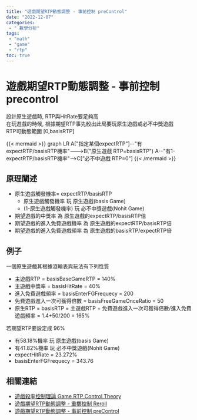 ```yaml
---
title: "遊戲期望RTP動態調整 - 事前控制 preControl"
date: "2022-12-07"
categories:
 - " 數學分析"
tags:
 - "math"
 - "game"
 - "rtp"
toc: true
---
```

# 遊戲期望RTP動態調整 - 事前控制 precontrol

設計原生遊戲時, RTP與HitRate要足夠高  
在玩遊戲的時候, 根據期望RTP事先骰出此局要玩原生遊戲或必不中獎遊戲  
RTP可動態範圍 [0,basisRTP]

{{< mermaid >}}
graph LR
A["指定某個expectRTP"]--"有expectRTP/basisRTP機率"--->B("原生遊戲 RTP=basisRTP")
A--"有1-expectRTP/basisRTP機率"-->C["必不中遊戲 RTP=0"]
{{< /mermaid >}}

<!--more-->

## 原理闡述
- 原生遊戲觸發機率= expectRTP/basisRTP
	- 原生遊戲觸發機率 玩 原生遊戲(basis Game)
	- (1-原生遊戲觸發機率) 玩 必不中獎遊戲(Nohit Game)
- 期望遊戲的中獎率 為 原生遊戲的expectRTP/basisRTP倍
- 期望遊戲的進入免費遊戲機率 為 原生遊戲的expectRTP/basisRTP倍
- 期望遊戲的進入免費遊戲頻率 為 原生遊戲的basisRTP/expectRTP倍

## 例子
一個原生遊戲其根據滾輪表與玩法有下列性質
- 主遊戲RTP = basisBaseGameRTP = 140%
- 主遊戲中獎率 = basisHitRate = 40%
- 進入免費遊戲頻率 = basisEnterFGFrequecy = 200
- 免費遊戲進入一次可獲得倍數 = basisFreeGameOnceRatio = 50
- 原生RTP = basisRTP = 主遊戲RTP + 免費遊戲進入一次可獲得倍數/進入免費遊戲頻率
= 1.4+50/200 = 165%

若期望RTP要設定成 96%
- 有58.18%機率 玩 原生遊戲(basis Game)
- 有41.82%機率 玩 必不中獎遊戲(Nohit Game)
- expectHitRate = 23.272%
- basisEnterFGFrequecy = 343.76

## 相關連結
- [遊戲殺率控制理論 Game RTP Control Theory](../rtp_control_theory)
- [遊戲期望RTP動態調整 - 重擲控制 Reroll](../reroll-mech)
- [遊戲期望RTP動態調整 - 事前控制 preControl](../precontrol-mech)